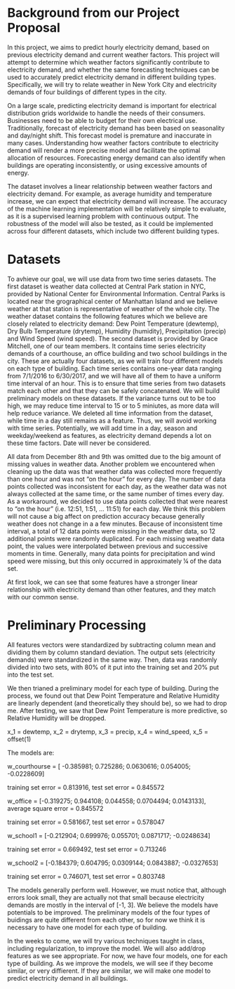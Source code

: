 # Background from our Project Proposal

In this project, we aims to predict hourly electricity demand, based on previous electricity demand and current weather factors. This project will attempt to determine which weather factors significantly contribute to electricity demand, and whether the same forecasting techniques can be used to accurately predict electricity demand in different building types.  Specifically, we will try to relate weather in New York City and electricity demands of four buildings of different types in the city. 

On a large scale, predicting electricity demand is important for electrical distribution grids worldwide to handle the needs of their consumers. Businesses need to be able to budget for their own electrical use. Traditionally, forecast of electricity demand has been based on seasonality and day/night shift. This forecast model is premature and inaccurate in many cases. Understanding how weather factors contribute to electricity demand will render a more precise model and facilitate the optimal allocation of resources. Forecasting energy demand can also identify when buildings are operating inconsistently, or using excessive amounts of energy.

The dataset involves a linear relationship between weather factors and electricity demand. For example, as average humidity and temperature increase, we can expect that electricity demand will increase. The accuracy of the machine learning implementation will be relatively simple to evaluate, as it is a supervised learning problem with continuous output. The robustness of the model will also be tested, as it could be implemented across four different datasets, which include two different building types.

# Datasets

To avhieve our goal, we will use data from two time series datasets. The first dataset is weather data collected at Central Park station in NYC, provided by National Center for Environmental Information. Central Parks is located near the grographical center of Manhattan Island and we believe weather at that station is representative of weather of the whole city. The weather dataset contains the following features which we believe are closely related to electricity demand: Dew Point Temperature (dewtemp), Dry Bulb Temperature (drytemp), Humidity (humidity), Precipitation (precip) and Wind Speed (wind speed). The second dataset is provided by Grace Mitchell, one of our team members. It contains time series electricity demands of a courthouse, an office building and two school buildings in the city. These are actually four datasets, as we will train four different models on each type of building. Each time series contains one-year data ranging from 7/1/2016 to 6/30/2017, and we will have all of them to have a uniform time interval of an hour. This is to ensure that time series from two datasets match each other and that they can be safely concatenated. We will build preliminary models on these datasets. If the variance turns out to be too high, we may reduce time interval to 15 or to 5 miniutes, as more data will help reduce variance. We deleted all time information from the dataset, while time in a day still remains as a feature. Thus, we will avoid working with time series. Potentially, we will add time in a day, season and weekday/weekend as features, as electricity demand depends a lot on these time factors. Date will never be considered.

All data from December 8th and 9th was omitted due to the big amount of missing values in weather data. Another problem we encountered when cleaning up the data was that weather data was collected more frequently than one hour and was not “on the hour” for every day. The number of data points collected was inconsistent for each day, as the weather data was not always collected at the same time, or the same number of times every day. As a workaround, we decided to use data points collected that were nearest to “on the hour” (i.e. 12:51, 1:51, … 11:51) for each day. We think this problem will not cause a big affect on prediction accuracy because generally weather does not change in a a few minutes. Because of inconsistent time interval, a total of 12 data points were missing in the weather data, so 12 additional points were randomly duplicated. For each missing weather data point, the values were interpolated between previous and successive moments in time. Generally, many data points for precipitation and wind speed were missing, but this only occurred in approximately ¼ of the data set.

At first look, we can see that some features have a stronger linear relationship with electricity demand than other features, and they match with our common sense.

# Preliminary Processing

All features vectors were standardized by subtracting column mean and dividing them by column standard deviation. The output sets (electricity demands) were standardized in the same way. Then, data was randomly divided into two sets, with 80% of it put into the training set and 20% put into the test set.

We then trianed a preliminary model for each type of building. During the process, we found out that Dew Point Temperature and Relative Humidity are linearly dependent (and theoretically they should be), so we had to drop me. After testing, we saw that Dew Point Temperature is more predictive, so Relative Humidity will be dropped.

x_1 = dewtemp, x_2 = drytemp, x_3 = precip, x_4 = wind_speed, x_5 = offset(1)

The models are:

w_courthourse = [ -0.385981; 0.725286; 0.0630616; 0.054005; -0.0228609]

training set error = 0.813916, test set error = 0.845572

w_office =  [-0.319275; 0.944108; 0.044558; 0.0704494; 0.0143133], average square error = 0.845572

training set error = 0.581667, test set error = 0.578047

w_school1 = [-0.212904; 0.699976; 0.055701; 0.0871717; -0.0248634]

training set error = 0.669492, test set error = 0.713246

w_school2 = [-0.184379; 0.604795; 0.0309144; 0.0843887; -0.0327653]

training set error = 0.746071, test set error = 0.803748

The models generally perform well. However, we must notice that, although errors look small, they are actually not that small because electricity demands are mostly in the interval of [-1, 3]. We believe the models have potentials to be improved. The preliminary models of the four types of buidings are quite different from each other, so for now we think it is necessary to have one model for each type of building.

In the weeks to come, we will try various techniques taught in class, including regularization, to improve the model. We will also add/drop features as we see appropriate. For now, we have four models, one for each type of building. As we improve the models, we will see if they become similar, or very diffierent. If they are similar, we will make one model to predict electricity demand in all buildings.
